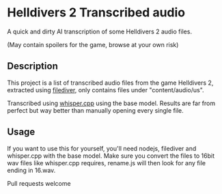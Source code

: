 # Helldivers 2 Transcribed audio

A quick and dirty AI transcription of some Helldivers 2 audio files.

(May contain spoilers for the game, browse at your own risk)

## Description

This project is a list of transcribed audio files from the game Helldivers 2, extracted using [filediver](https://github.com/xypwn/filediver), only contains files under "content/audio/us".

Transcribed using [whisper.cpp](https://github.com/ggerganov/whisper.cpp) using the base model. Results are far from perfect but way better than manually opening every single file.

## Usage

If you want to use this for yourself, you'll need nodejs, filediver and whisper.cpp with the base model. Make sure you convert the files to 16bit wav files like whisper.cpp requires, rename.js will then look for any file ending in 16.wav.

Pull requests welcome
